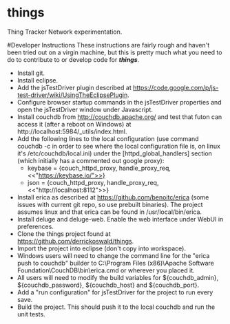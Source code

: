 things
======

Thing Tracker Network experimentation.

#Developer Instructions
These instructions are fairly rough and haven't been tried out on a virgin machine, but this is pretty much what you need to do to contribute to or develop code for **_things_**.
* Install git.
* Install eclipse.
* Add the jsTestDriver plugin described at https://code.google.com/p/js-test-driver/wiki/UsingTheEclipsePlugin.
* Configure browser startup commands in the jsTestDriver properties and open the jsTestDriver window under Javascript.
* Install couchdb from http://couchdb.apache.org/ and test that futon can access it (after a reboot on Windows) at http://localhost:5984/_utils/index.html.
* Add the following lines to the local configuration (use command couchdb -c in order to see where the local configuration file is, on linux it's /etc/couchdb/local.ini) under the [httpd_global_handlers] section (which initially has a commented out google proxy):
  * keybase = {couch_httpd_proxy, handle_proxy_req, <<"https://keybase.io/">>}
  * json = {couch_httpd_proxy, handle_proxy_req, <<"http://localhost:8112">>}
* Install erica as described at https://github.com/benoitc/erica (some issues with current git repo, so use prebuilt binaries). The project assumes linux and that erica can be found in /usr/local/bin/erica.
* Install deluge and deluge-web. Enable the web interface under WebUI in preferences.
* Clone the things project found at https://github.com/derrickoswald/things.
* Import the project into eclipse (don't copy into workspace).
* Windows users will need to change the command line for the "erica push to couchdb" builder to C:\Program Files (x86)\Apache Software Foundation\CouchDB\bin\erica.cmd or wherever you placed it.
* All users will need to modify the build variables for ${couchdb_admin}, ${couchdb_password}, ${couchdb_host} and ${couchdb_port}.
* Add a "run configuration" for jsTestDriver for the project to run every save.
* Build the project. This should push it to the local couchdb and run the unit tests.
